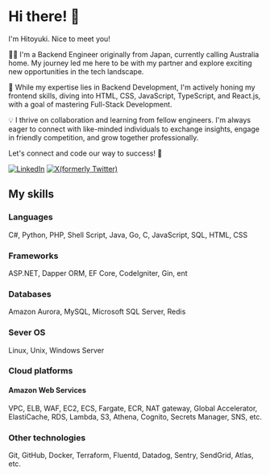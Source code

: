# Hi there! 👋

I'm Hitoyuki. Nice to meet you!

👨‍💻 I'm a Backend Engineer originally from Japan, currently calling Australia home. My journey led me here to be with my partner and explore exciting new opportunities in the tech landscape.

🚀 While my expertise lies in Backend Development, I'm actively honing my frontend skills, diving into HTML, CSS, JavaScript, TypeScript, and React.js, with a goal of mastering Full-Stack Development.

💡 I thrive on collaboration and learning from fellow engineers. I'm always eager to connect with like-minded individuals to exchange insights, engage in friendly competition, and grow together professionally.

Let's connect and code our way to success! 🌟

[![LinkedIn](https://img.shields.io/badge/-Hitoyuki%20Watanabe-0077B5.svg?logo=LinkedIn&style=flat-square)](https://www.linkedin.com/in/htwatanabe/)
[![X(formerly Twitter)](https://img.shields.io/badge/-@htwatanabe-0D0116.svg?logo=X&style=flat-square)](https://x.com/htwatanabe)

## My skills

### Languages
C#, Python, PHP, Shell Script, Java, Go, C, JavaScript, SQL, HTML, CSS

### Frameworks
ASP.NET, Dapper ORM, EF Core, CodeIgniter, Gin, ent

### Databases
Amazon Aurora, MySQL, Microsoft SQL Server, Redis

### Sever OS
Linux, Unix, Windows Server

### Cloud platforms
#### Amazon Web Services
VPC, ELB, WAF, EC2, ECS, Fargate, ECR, NAT gateway, Global Accelerator, ElastiCache, RDS, Lambda, S3, Athena, Cognito, Secrets Manager, SNS, etc.

### Other technologies
Git, GitHub, Docker, Terraform, Fluentd, Datadog, Sentry, SendGrid, Atlas, etc.
